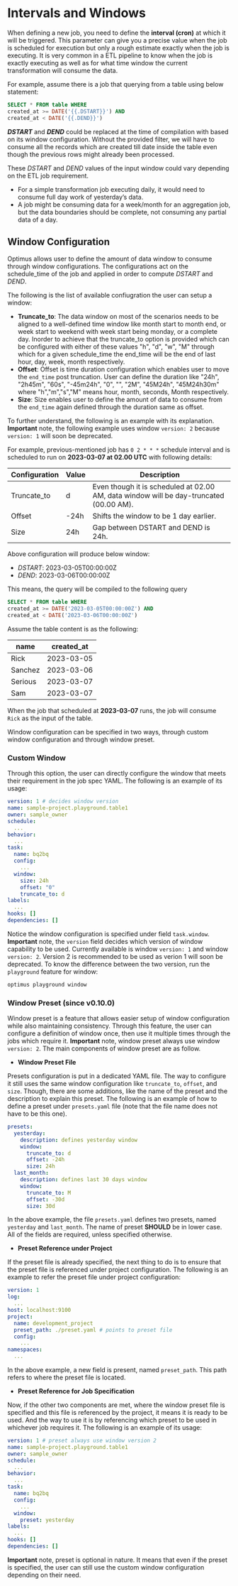 # Intervals and Windows

When defining a new job, you need to define the **interval (cron)** at which it will be triggered. This parameter can give 
you a precise value when the job is scheduled for execution but only a rough estimate exactly when the job is executing. 
It is very common in a ETL pipeline to know when the job is exactly executing as well as for what time window the current 
transformation will consume the data.

For example, assume there is a job that querying from a table using below statement:
```sql
SELECT * FROM table WHERE
created_at >= DATE('{{.DSTART}}') AND
created_at < DATE('{{.DEND}}')
```

**_DSTART_** and **_DEND_** could be replaced at the time of compilation with based on its window configuration. 
Without the provided filter, we will have to consume all the records which are created till date inside the table 
even though the previous rows might already been processed.

These _DSTART_ and _DEND_ values of the input window could vary depending on the ETL job requirement.
- For a simple transformation job executing daily, it would need to consume full day work of yesterday’s data.
- A job might be consuming data for a week/month for an aggregation job, but the data boundaries should be complete, 
  not consuming any partial data of a day.

## Window Configuration

Optimus allows user to define the amount of data window to consume through window configurations. The configurations 
act on the schedule_time of the job and applied in order to compute _DSTART_ and _DEND_.

The following is the list of available confiugration the user can setup a window:

- **Truncate_to**: The data window on most of the scenarios needs to be aligned to a well-defined time window
  like month start to month end, or week start to weekend with week start being monday, or a complete day.
  Inorder to achieve that the truncate_to option is provided which can be configured with either of these values
  "h", "d", "w", "M" through which for a given schedule_time the end_time will be the end of last hour, day, week, month respectively.
- **Offset**: Offset is time duration configuration which enables user to move the `end_time` post truncation.
  User can define the duration like "24h", "2h45m", "60s", "-45m24h", "0", "", "2M", "45M24h", "45M24h30m"
  where "h","m","s","M" means hour, month, seconds, Month respectively.
- **Size**: Size enables user to define the amount of data to consume from the `end_time` again defined through the duration same as offset.

To further understand, the following is an example with its explanation. **Important** note, the following example uses
window `version: 2` because `version: 1` will soon be deprecated.

For example, previous-mentioned job has `0 2 * * *` schedule interval and is scheduled to run on 
**2023-03-07 at 02.00 UTC** with following details:

| Configuration | Value | Description                                                                            |
|---------------|-------|----------------------------------------------------------------------------------------|
| Truncate_to   | d     | Even though it is scheduled at 02.00 AM, data window will be day-truncated (00.00 AM). |
| Offset        | -24h  | Shifts the window to be 1 day earlier.                                                 |
| Size          | 24h   | Gap between DSTART and DEND is 24h.                                                    |

Above configuration will produce below window:
- _DSTART_: 2023-03-05T00:00:00Z
- _DEND_: 2023-03-06T00:00:00Z

This means, the query will be compiled to the following query

```sql
SELECT * FROM table WHERE
created_at >= DATE('2023-03-05T00:00:00Z') AND
created_at < DATE('2023-03-06T00:00:00Z')
```

Assume the table content is as the following:

| name    | created_at |
| ------- |------------|
| Rick    | 2023-03-05 |
| Sanchez | 2023-03-06 |
| Serious | 2023-03-07 |
| Sam     | 2023-03-07 |

When the job that scheduled at **2023-03-07** runs, the job will consume `Rick` as the input of the table.

Window configuration can be specified in two ways, through custom window configuration and through window preset.

### Custom Window

Through this option, the user can directly configure the window that meets their requirement in the job spec YAML.
The following is an example of its usage:

```yaml
version: 1 # decides window version
name: sample-project.playground.table1
owner: sample_owner
schedule:
  ...
behavior:
  ...
task:
  name: bq2bq
  config:
    ...
  window:
    size: 24h
    offset: "0"
    truncate_to: d
labels:
  ...
hooks: []
dependencies: []
```

Notice the window configuration is specified under field `task.window`. **Important** note, the `version` field decides which
version of window capability to be used. Currently available is window `version: 1` and window `version: 2`. Version 2 is recommended
to be used as verion 1 will soon be deprecated. To know the difference between the two version, run the `playground` feature for window:

```bash
optimus playground window
```

### Window Preset (since v0.10.0)

Window preset is a feature that allows easier setup of window configuration while also maintaining consistency. Through this feature,
the user can configure a definition of window once, then use it multiple times through the jobs which require it. **Important** note,
window preset always use window `version: 2`. The main components of window preset are as follow.

* **Window Preset File**

Presets configuration is put in a dedicated YAML file. The way to configure it still uses the same window configuration
like `truncate_to`, `offset`, and `size`. Though, there are some additions, like the name of the preset and the description to explain this preset.
The following is an example of how to define a preset under `presets.yaml` file (note that the file name does not have to be this one).

```yaml
presets:
  yesterday:
    description: defines yesterday window
    window:
      truncate_to: d
      offset: -24h
      size: 24h
  last_month:
    description: defines last 30 days window
    window:
      truncate_to: M
      offset: -30d
      size: 30d
```

In the above example, the file `presets.yaml` defines two presets, named `yesterday` and `last_month`. The name of preset **SHOULD** be
in lower case. All of the fields are required, unless specified otherwise.

* **Preset Reference under Project**

If the preset file is already specified, the next thing to do is to ensure that the preset file is referenced under project configuration.
The following is an example to refer the preset file under project configuration:

```yaml
version: 1
log:
  ...
host: localhost:9100
project:
  name: development_project
  preset_path: ./preset.yaml # points to preset file
  config:
    ...
namespaces:
  ...
```

In the above example, a new field is present, named `preset_path`. This path refers to where the preset file is located.

* **Preset Reference for Job Specification**

Now, if the other two components are met, where the window preset file is specified and this file is referenced by the project, it means
it is ready to be used. And the way to use it is by referencing which preset to be used in whichever job requires it. The following is an example
of its usage:

```yaml
version: 1 # preset always use window version 2
name: sample-project.playground.table1
owner: sample_owner
schedule:
  ...
behavior:
  ...
task:
  name: bq2bq
  config:
    ...
  window:
    preset: yesterday
labels:
  ...
hooks: []
dependencies: []
```

**Important** note, preset is optional in nature. It means that even if the preset is specified, the user can still use
the custom window configuration depending on their need.
